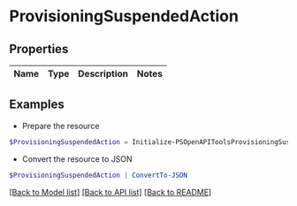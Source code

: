 # ProvisioningSuspendedAction
## Properties

Name | Type | Description | Notes
------------ | ------------- | ------------- | -------------

## Examples

- Prepare the resource
```powershell
$ProvisioningSuspendedAction = Initialize-PSOpenAPIToolsProvisioningSuspendedAction 
```

- Convert the resource to JSON
```powershell
$ProvisioningSuspendedAction | ConvertTo-JSON
```

[[Back to Model list]](../README.md#documentation-for-models) [[Back to API list]](../README.md#documentation-for-api-endpoints) [[Back to README]](../README.md)

